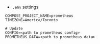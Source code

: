 - `.env` settings
```env
COMPOSE_PROJECT_NAME=prometheus
TIMEZONE=America/Toronto

# Update
CONFIG=<path to prometheus config>
PROMETHEUS_DATA=<path to prometheus data>
```
